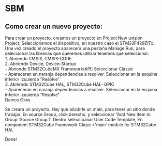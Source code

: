 # SBM

## Como crear un nuevo proyecto:
Para crear un proyecto, creamos un proyecto en Project New uvision Project, Seleccionamos el dispositivo, en nuestro caso el
STM32F429ZITx. Una vez creado el proyecto aparecera una pestaña Manage Run, para seleccionar las librerias que queremos utilizar tenemos que seleccionar:   
	1. Abriendo CMSIS, CMSIS-CORE   
	2. Abriendo Device, Device-Startup   
		- Abriendo STM32CubeMX Framework(API) Seleccionar Classic   
		- Apareceran en naranja dependencias a resolver. Seleccionar en la esquina inferior izquierda "Resolve"   
	3. Abriendo STM32Cube HAL, STM32Cube HAL- GPIO  
		- Apareceran en naranja dependencias a resolver. Seleccionar en la esquina inferior izquierda "Resolve"  
Damos Okey  

Se creara un proyecto. Hay que añadirle un main, para tener un sitio donde trabajar.
En source Group, click derecho, y seleccionar "Add New Item to Group 'Source Group 1'
Dentro seleccioanar User Code Template, En component STM32Cube Framework Clasic->'main' module for STM32Cube HAL  

Done!
